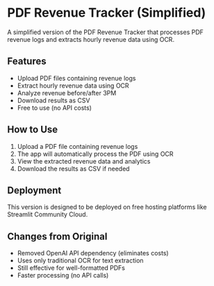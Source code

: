 # PDF Revenue Tracker (Simplified)

A simplified version of the PDF Revenue Tracker that processes PDF revenue logs and extracts hourly revenue data using OCR.

## Features

- Upload PDF files containing revenue logs
- Extract hourly revenue data using OCR
- Analyze revenue before/after 3PM
- Download results as CSV
- Free to use (no API costs)

## How to Use

1. Upload a PDF file containing revenue logs
2. The app will automatically process the PDF using OCR
3. View the extracted revenue data and analytics
4. Download the results as CSV if needed

## Deployment

This version is designed to be deployed on free hosting platforms like Streamlit Community Cloud.

## Changes from Original

- Removed OpenAI API dependency (eliminates costs)
- Uses only traditional OCR for text extraction
- Still effective for well-formatted PDFs
- Faster processing (no API calls)